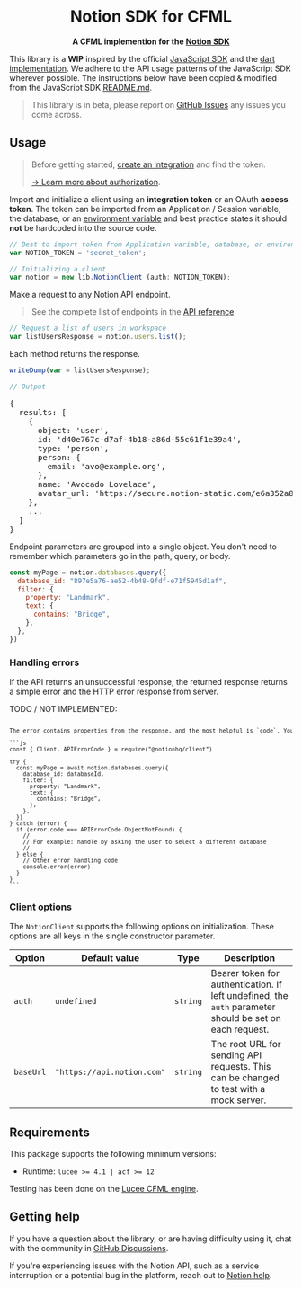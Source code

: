 <!-- markdownlint-disable -->
<div align="center">
    <h1>Notion SDK for CFML</h1>
    <p>
        <b>A CFML implemention for the <a href="https://developers.notion.com">Notion SDK</a></b>
    </p>
</div>
<!-- markdownlint-enable -->

This library is a **WIP** inspired by the official [JavaScript SDK](https://github.com/makenotion/notion-sdk-js) and the [dart implementation](https://github.com/jpinz/notion_dart_api). We adhere to the API usage patterns of the JavaScript SDK wherever possible. The instructions below have been copied & modified from the JavaScript SDK [README.md](https://github.com/makenotion/notion-sdk-js/blob/main/README.md).

> This library is in beta, please report on
> [GitHub Issues](https://github.com/psarin/notion_sdk_cfml/issues) any issues
> you come across.

<!-- markdownlint-disable -->
## Usage

> Before getting started, [create an integration](https://www.notion.com/my-integrations) and find the token.
>
> [→ Learn more about authorization](https://developers.notion.com/docs/authorization).

Import and initialize a client using an **integration token** or an OAuth **access token**. The token can be imported from an Application / Session variable, the database, or an [environment variable](https://docs.lucee.org/guides/Various/system-properties.html) and best practice states it should **not** be hardcoded into the source code.

```js
// Best to import token from Application variable, database, or environment variable
var NOTION_TOKEN = 'secret_token'; 

// Initializing a client
var notion = new lib.NotionClient (auth: NOTION_TOKEN);
```

Make a request to any Notion API endpoint.

> See the complete list of endpoints in the [API reference](https://developers.notion.com/reference).

```js
// Request a list of users in workspace
var listUsersResponse = notion.users.list();
```

Each method returns the response.

```js
writeDump(var = listUsersResponse);

// Output
```

<pre>
{
  results: [
    {
      object: 'user',
      id: 'd40e767c-d7af-4b18-a86d-55c61f1e39a4',
      type: 'person',
      person: {
        email: 'avo@example.org',
      },
      name: 'Avocado Lovelace',
      avatar_url: 'https://secure.notion-static.com/e6a352a8-8381-44d0-a1dc-9ed80e62b53d.jpg',
    },
    ...
  ]
}
</pre>

Endpoint parameters are grouped into a single object. You don't need to remember which parameters go in the path, query, or body.

```js
const myPage = notion.databases.query({
  database_id: "897e5a76-ae52-4b48-9fdf-e71f5945d1af",
  filter: {
    property: "Landmark",
    text: {
      contains: "Bridge",
    },
  },
})
```

### Handling errors

If the API returns an unsuccessful response, the returned response returns a simple error and the HTTP error response from server.

TODO / NOT IMPLEMENTED:
<pre style="font-size:10px;"> 
The error contains properties from the response, and the most helpful is `code`. You can compare `code` to the values in the `APIErrorCode` object to avoid misspelling error codes.

```js
const { Client, APIErrorCode } = require("@notionhq/client")

try {
  const myPage = await notion.databases.query({
    database_id: databaseId,
    filter: {
      property: "Landmark",
      text: {
        contains: "Bridge",
      },
    },
  })
} catch (error) {
  if (error.code === APIErrorCode.ObjectNotFound) {
    //
    // For example: handle by asking the user to select a different database
    //
  } else {
    // Other error handling code
    console.error(error)
  }
}
```
</pre>


### Client options

The `NotionClient` supports the following options on initialization. These options are all keys in the single constructor parameter.

| Option      | Default value              | Type         | Description                                                                                                                                                  |
| ----------- | -------------------------- | ------------ | ------------------------------------------------------------------------------------------------------------------------------------------------------------ |
| `auth`      | `undefined`                | `string`     | Bearer token for authentication. If left undefined, the `auth` parameter should be set on each request.                                                      |                                                                       |
| `baseUrl`   | `"https://api.notion.com"` | `string`     | The root URL for sending API requests. This can be changed to test with a mock server.                                                                       |

## Requirements

This package supports the following minimum versions:

- Runtime: `lucee >= 4.1 | acf >= 12`

Testing has been done on the [Lucee CFML engine](https://lucee.org).
## Getting help

If you have a question about the library, or are having difficulty using it, chat with the community in [GitHub Discussions](https://github.com/psarin/notion-sdk-cfml/discussions).

If you're experiencing issues with the Notion API, such as a service interruption or a potential bug in the platform, reach out to [Notion help](https://www.notion.com/Help-Support-e040febf70a94950b8620e6f00005004?target=intercom).
